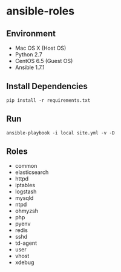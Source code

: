 # ansible-roles

## Environment

- Mac OS X (Host OS)
- Python 2.7
- CentOS 6.5 (Guest OS)
- Ansible 1.7.1


## Install Dependencies

```
pip install -r requirements.txt
```


## Run

```
ansible-playbook -i local site.yml -v -D
```


## Roles

- common
- elasticsearch
- httpd
- iptables
- logstash
- mysqld
- ntpd
- ohmyzsh
- php
- pyenv
- redis
- sshd
- td-agent
- user
- vhost
- xdebug
